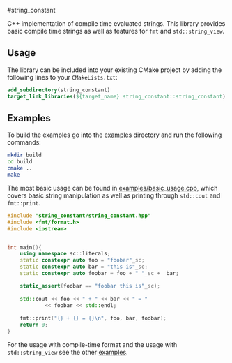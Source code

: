 #string_constant

C++ implementation of compile time evaluated strings.
This library provides basic compile time strings as well as features for `fmt` and `std::string_view`.

## Usage
The library can be included into your existing CMake project by adding the following lines to your `CMakeLists.txt`:
```CMake
add_subdirectory(string_constant)
target_link_libraries(${target_name} string_constant::string_constant)
```

## Examples
To build the examples go into the [examples](examples) directory and run the following commands:

```bash
mkdir build
cd build
cmake ..
make
```

The most basic usage can be found in [examples/basic_usage.cpp](examples/basic_usage.cpp), which covers basic string manipulation as well as printing through `std::cout` and `fmt::print`.

```c++
#include "string_constant/string_constant.hpp"
#include <fmt/format.h>
#include <iostream>


int main(){
    using namespace sc::literals;
    static constexpr auto foo = "foobar"_sc;
    static constexpr auto bar = "this is"_sc;
    static constexpr auto foobar = foo + " "_sc +  bar;

    static_assert(foobar == "foobar this is"_sc);
    
    std::cout << foo << " + " << bar << " = "
            << foobar << std::endl;
    
    fmt::print("{} + {} = {}\n", foo, bar, foobar);
    return 0;
}
```

For the usage with compile-time format and the usage with `std::string_view` see the other [examples](examples).
